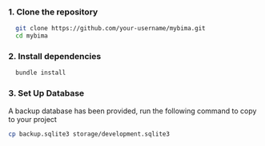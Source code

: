 ### 1. Clone the repository

```bash
  git clone https://github.com/your-username/mybima.git
  cd mybima
```


### 2. Install dependencies

```bash
  bundle install
```

### 3. Set Up Database
A backup database has been provided, run the following command to copy to your project

```bash
cp backup.sqlite3 storage/development.sqlite3
```

